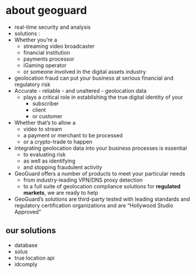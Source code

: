 # about geoguard
- real-time security and analysis
- solutions :
- Whether you’re a
    - streaming video broadcaster
    - financial institution
    - payments processor
    - iGaming operator
    - or someone involved in the digital assets industry
- geolocation fraud can put your business at serious financial and regulatory risk
- Accurate - reliable - and unaltered - geolocation data
    - plays a critical role in establishing the true digital identity of your
        - subscriber
        - client
        - or customer
- Whether that’s to allow a
    - video to stream
    - a payment or merchant to be processed
    - or a crypto-trade to happen
- integrating geolocation data into your business processes is essential
    - to evaluating risk
    - as well as identifying
    - and stopping fraudulent activity
- GeoGuard offers a number of products to meet your particular needs
    - from industry-leading VPN/DNS proxy detection
    - to a full suite of geolocation compliance solutions for **regulated markets**, we are ready to help
- GeoGuard’s solutions are third-party tested with leading standards and regulatory certification organizations and are “Hollywood Studio Approved”

## our solutions
- database
- solus
- true location api
- idcomply
